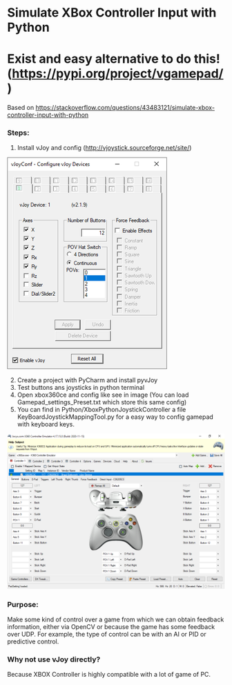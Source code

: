 # Simulate XBox Controller Input with Python

# Exist and easy alternative to do this! (https://pypi.org/project/vgamepad/)

Based on https://stackoverflow.com/questions/43483121/simulate-xbox-controller-input-with-python

### Steps:
1) Install vJoy and config (http://vjoystick.sourceforge.net/site/)

![Configuration](img/config_vjoy.PNG)

2) Create a project with PyCharm and install pyvJoy
3) Test buttons ans joysticks in python terminal
4) Open xbox360ce and config like see in image (You can load Gamepad_settings_Preset.txt which store this same config)
5) You can find in Python/XboxPythonJoystickController a file KeyBoardJoystickMappingTool.py for a easy way to config gamepad with keyboard keys.

![Configuration](img/config_xbox360ce.PNG)

### Purpose:
Make some kind of control over a game from which we can obtain feedback information, either via OpenCV or because the game has some feedback over UDP. For example, the type of control can be with an AI or PID or predictive control.

### Why not use vJoy directly?
Because XBOX Controller is highly compatible with a lot of game of PC.

